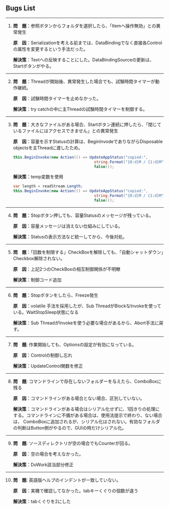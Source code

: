 ## Bugs List

***
1.  **問　題**：参照ボタンからフォルダを選択したら、「Itemへ操作無効」との異常発生
    
    **原　因**：Serializationを考える前までは、DataBindingでなく直接各Controlの属性を変更するという手法だった。

    **解決策**：Textへの反映することにした。DataBindingSourceの更新は、Startボタンがやる。

***
2.  **問　題**：Threadが開始後、異常発生した場合でも、試験時間タイマーが動作継続。
    
    **原　因**：試験時間タイマーを止めなかった。

    **解決策**：try catchの中に主Threadの試験時間タイマーを制御する。

***
3.  **問　題**：大きなファイルがある場合、Startボタン連続に押したら、「閉じているファイルにはアクセスできません」との異常発生
    
    **原　因**：容量を示すStatusの計算は、BeginInvodeでありながらDisposable objectsを主Threadに渡したため。
    
    ```csharp
    this.BeginInvoke(new Action(() => UpdateAppStatus("copied:",
                                        string.Format("{0:d}M / {1:d}M", bytes / 1024 / 1024, readStream.Length / 1024 / 1024),
                                        false)));
    ```

    **解決策**：temp変数を使用
    ```csharp
    var length = readStream.Length;
    this.BeginInvoke(new Action(() => UpdateAppStatus("copied:",
                                        string.Format("{0:d}M / {1:d}M", bytes / 1024 / 1024, length / 1024 / 1024),
                                        false)));
    ```

***
4.  **問　題**：Stopボタン押しても、容量Statusのメッセージが残っている。
    
    **原　因**：容量メッセージは消えない仕組みにしている。

    **解決策**：Statusの表示方法など統一してから、今後対処。
	
***
5.  **問　題**：「回数を制限する」CheckBoxを解除しても、「自動シャットダウン」Checkbox解除されない。
    
    **原　因**：上記2つのCheckBoxの相互制御関係が不明瞭

    **解決策**：制御コード追加
***
6.  **問　題**：Stopボタンをしたら、Freeze発生
    
    **原　因**：volatile 手法を採用したが、Sub ThreadがBlockなInvokeを使っている。WaitStopSleep状態になる

    **解決策**：Sub ThreadがInvokeを使う必要な場合があるから、Abort手法に戻す。
***
7.  **問　題**: 作業開始しても、Optionsの設定が有効になっている。
    
    **原　因**：Controlの制御し忘れ
    
    **解決策**：UpdateControl関数を修正
***
8.  **問　題**: コマンドラインで存在しないフォルダーを与えたら、ComboBoxに残る
    
    **原　因**：コマンドラインがある場合とない場合、区別していない。
    
    **解決策**：コマンドラインがある場合はシリアル化せずに、1回きりの処理にする。コマンドラインに不備がある場合は、使用法提示で終わり、ない場合は、
ComboBoxに追加されるが、シリアル化はされない。有効なフォルダの判断はButton側がやるので、GUIの時だけシリアル化。
***
9.  **問　題**: ソースディレクトリが空の場合でもCounterが回る。
    
    **原　因**：空の場合を考えなかった。
    
    **解決策**：DoWork該当部分修正
***
10. **問　題**: 英語版ヘルプのインデントが一致していない。
    
    **原　因**：実機で確認してなかった。tabキーくぐりの個数が違う
    
    **解決策**：tabくぐりを2にした


